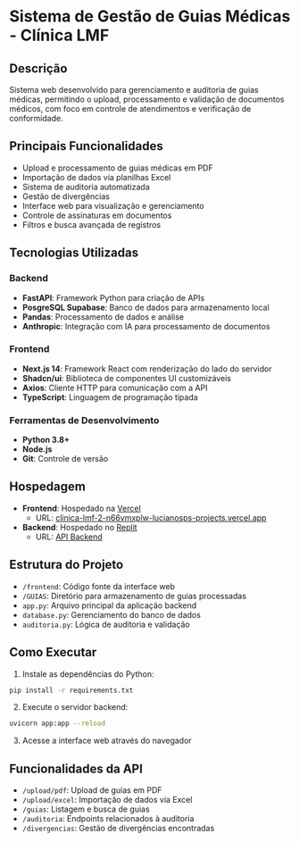 # Sistema de Gestão de Guias Médicas - Clínica LMF

## Descrição
Sistema web desenvolvido para gerenciamento e auditoria de guias médicas, permitindo o upload, processamento e validação de documentos médicos, com foco em controle de atendimentos e verificação de conformidade.

## Principais Funcionalidades
- Upload e processamento de guias médicas em PDF
- Importação de dados via planilhas Excel
- Sistema de auditoria automatizada
- Gestão de divergências
- Interface web para visualização e gerenciamento
- Controle de assinaturas em documentos
- Filtros e busca avançada de registros

## Tecnologias Utilizadas

### Backend
- **FastAPI**: Framework Python para criação de APIs
- **PosgreSQL Supabase**: Banco de dados para armazenamento local
- **Pandas**: Processamento de dados e análise
- **Anthropic**: Integração com IA para processamento de documentos

### Frontend
- **Next.js 14**: Framework React com renderização do lado do servidor
- **Shadcn/ui**: Biblioteca de componentes UI customizáveis
- **Axios**: Cliente HTTP para comunicação com a API
- **TypeScript**: Linguagem de programação tipada

### Ferramentas de Desenvolvimento
- **Python 3.8+**
- **Node.js**
- **Git**: Controle de versão

## Hospedagem
- **Frontend**: Hospedado na [Vercel](https://vercel.com)
  - URL: [clinica-lmf-2-n66vmxplw-lucianosps-projects.vercel.app](https://clinica-lmf-2-n66vmxplw-lucianosps-projects.vercel.app)
- **Backend**: Hospedado no [Replit](https://replit.com)
  - URL: [API Backend](https://fde1cb19-4f63-43d4-a9b7-a3d808e8d2b7-00-3cdk7z76k6er0.kirk.replit.dev/)

## Estrutura do Projeto
- `/frontend`: Código fonte da interface web
- `/GUIAS`: Diretório para armazenamento de guias processadas
- `app.py`: Arquivo principal da aplicação backend
- `database.py`: Gerenciamento do banco de dados
- `auditoria.py`: Lógica de auditoria e validação

## Como Executar
1. Instale as dependências do Python:
```bash
pip install -r requirements.txt
```

2. Execute o servidor backend:
```bash
uvicorn app:app --reload
```

3. Acesse a interface web através do navegador

## Funcionalidades da API
- `/upload/pdf`: Upload de guias em PDF
- `/upload/excel`: Importação de dados via Excel
- `/guias`: Listagem e busca de guias
- `/auditoria`: Endpoints relacionados à auditoria
- `/divergencias`: Gestão de divergências encontradas
